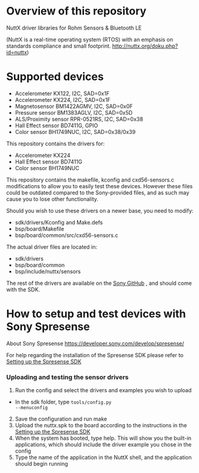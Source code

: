 # Overview of this repository
NuttX driver libraries for Rohm Sensors &amp; Bluetooth LE

(NuttX is a real-time operating system (RTOS) with an emphasis on standards compliance and small footprint.
http://nuttx.org/doku.php?id=nuttx)

# Supported devices
* Accelerometer KX122, I2C, SAD=0x1F
* Accelerometer KX224, I2C, SAD=0x1F
* Magnetosensor BM1422AGMV, I2C, SAD=0x0F
* Pressure sensor BM1383AGLV, I2C, SAD=0x5D
* ALS/Proximity sensor RPR-0521RS, I2C, SAD=0x38
* Hall Effect sensor BD7411G, GPIO
* Color sensor BH1749NUC, I2C, SAD=0x38/0x39

 This repository contains the drivers for:
* Accelerometer KX224
* Hall Effect sensor BD7411G
* Color sensor BH1749NUC

This repository contains the makefile, kconfig and cxd56-sensors.c modifications to allow you to easily test these devices.
However these files could be outdated compared to the Sony-provided files, and as such may cause you to lose other functionality.

Should you wish to use these drivers on a newer base, you need to modify:
* sdk/drivers/Kconfig and Make.defs
* bsp/board/Makefile
* bsp/board/common/src/cxd56-sensors.c 

The actual driver files are located in:

* sdk/drivers 
* bsp/board/common
* bsp/include/nuttx/sensors

The rest of the drivers are available on the [Sony GitHub](https://github.com/sonydevworld/spresense/tree/master/sdk/drivers) , and should come with the SDK.

# How to setup and test devices with Sony Spresense

About Sony Spresense
https://developer.sony.com/develop/spresense/

 For help regarding the installation of the Spresense SDK please refer to
 [Setting up the Spresense SDK](https://developer.sony.com/develop/spresense/developer-tools/get-started-using-nuttx/set-up-the-nuttx-environment "Title")
 


###  Uploading and testing the sensor drivers  ###

1. Run the config and select the drivers and examples you wish to upload 
* In the sdk folder, type <code>tools/config.py --menuconfig</code>
2. Save the configuration and run make
3. Upload the nuttx.spk to the board according to the instructions in the [Setting up the Spresense SDK](https://developer.sony.com/develop/spresense/developer-tools/get-started-using-nuttx/set-up-the-nuttx-environment "Title")
4. When the system has booted, type help. This will show you the built-in applications, which should include the driver example you chose in the config
5. Type the name of the application in the NuttX shell, and the application should begin running